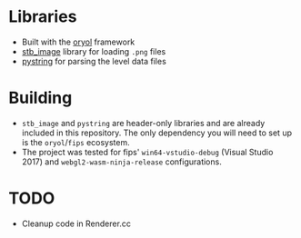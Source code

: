 # Libraries
* Built with the [oryol](https://github.com/floooh/oryol) framework
* [stb_image](https://github.com/nothings/stb) library for loading `.png` files
* [pystring](https://github.com/imageworks/pystring) for parsing the level data files

# Building
* `stb_image` and `pystring` are header-only libraries and are already included in this repository. The only dependency you will need to set up is the `oryol`/`fips` ecosystem.
* The project was tested for fips' `win64-vstudio-debug` (Visual Studio 2017) and `webgl2-wasm-ninja-release` configurations.

# TODO
* Cleanup code in Renderer.cc
